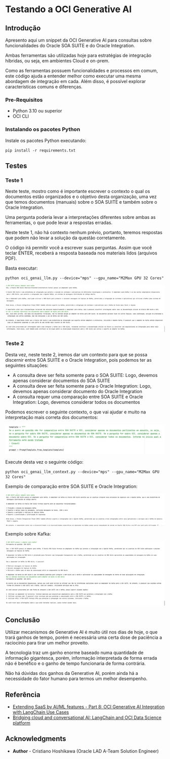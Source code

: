 # Testando a OCI Generative AI

## Introdução

Apresento aqui um snippet da OCI Generative AI para consultas sobre funcionalidades do Oracle SOA SUITE e do Oracle Integration.

Ambas ferramentas são utilizadas hoje para estratégias de integração híbridas, ou seja, em ambientes Cloud e on-prem.

Como as ferramentas possuem funcionalidades e processos em comum, este código ajuda a entender melhor como executar uma mesma abordagem de integração em cada. Além disso, é possível explorar características comuns e diferenças.

### Pre-Requisitos

- Python 3.10 ou superior
- OCI CLI

### Instalando os pacotes Python

Instale os pacotes Python executando:

    pip install -r requirements.txt

## Testes

### Teste 1

Neste teste, mostro como é importante escrever o contexto o qual os documentos estão organizados e o objetivo desta organização, uma vez que temos documentos (manuais) sobre o SOA SUITE e também sobre o Oracle Integration.

Uma pergunta poderia levar a interpretações diferentes sobre ambas as ferramentas, o que pode levar a respostas erradas.

Neste teste 1, não há contexto nenhum prévio, portanto, teremos respostas que podem não levar a solução da questão corretamente.

O código irá permitir você a escrever suas perguntas. Assim que você teclar ENTER, receberá a resposta baseada nos materiais lidos (arquivos PDF).

Basta executar:

    python oci_genai_llm.py --device="mps" --gpu_name="M2Max GPU 32 Cores"

![img_2.png](images/img_2.png)


### Teste 2

Desta vez, neste teste 2, iremos dar um contexto para que se possa discernir entre SOA SUITE e o Oracle Integration, pois podemos ter as seguintes situações:

- A consulta deve ser feita somente para o SOA SUITE: Logo, devemos apenas considerar documentos do SOA SUITE
- A consulta deve ser feita somente para o Oracle Integration: Logo, devemos apenas considerar documento do Oracle Integration
- A consulta requer uma comparação entre SOA SUITE e Oracle Integration: Logo, devemos considerar todos os documentos

Podemos escrever o seguinte contexto, o que vai ajudar e muito na interpretação mais correta dos documentos:

![img_3.png](images/img_3.png)

Execute desta vez o seguinte código:

    python oci_genai_llm_context.py --device="mps" --gpu_name="M2Max GPU 32 Cores"

Exemplo de comparação entre SOA SUITE e Oracle Integration:

![img.png](images/img.png)

Exemplo sobre Kafka:

![img_1.png](images/img_1.png)

## Conclusão

Utilizar mecanismos de Generative AI é muito útil nos dias de hoje, o que trará ganhos de tempo, porém é necessária uma certa dose de paciência a raciocínio para tirar um melhor proveito.

A tecnologia traz um ganho enorme baseado numa quantidade de informação gigantesca, porém, informação interpretada de forma errada não é benéfico e o ganho de tempo funcionaria de forma contrária.

Não há dúvidas dos ganhos da Generative AI, porém ainda há a necessidade do fator humano para termos um melhor desempenho.

## Referência

- [Extending SaaS by AI/ML features - Part 8: OCI Generative AI Integration with LangChain Use Cases](https://www.ateam-oracle.com/post/oci-generative-ai-integration-with-langchain-usecases)
- [Bridging cloud and conversational AI: LangChain and OCI Data Science platform](https://blogs.oracle.com/ai-and-datascience/post/cloud-conversational-ai-langchain-oci-data-science)

## Acknowledgments

- **Author** - Cristiano Hoshikawa (Oracle LAD A-Team Solution Engineer)